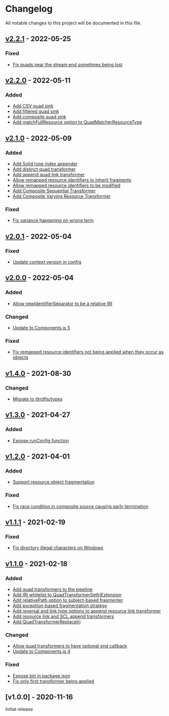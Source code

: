 # Changelog
All notable changes to this project will be documented in this file.

<a name="v2.2.1"></a>
## [v2.2.1](https://github.com/rubensworks/rdf-dataset-fragmenter.js/compare/v2.2.0...v2.2.1) - 2022-05-25

### Fixed
* [Fix quads near the stream end sometimes being lost](https://github.com/rubensworks/rdf-dataset-fragmenter.js/commit/f16958ac2f5702ed3a0811cc6a7498c5822c4b68)

<a name="v2.2.0"></a>
## [v2.2.0](https://github.com/rubensworks/rdf-dataset-fragmenter.js/compare/v2.1.0...v2.2.0) - 2022-05-11

### Added
* [Add CSV quad sink](https://github.com/rubensworks/rdf-dataset-fragmenter.js/commit/ed8e0c814b864ad938df565d5f5e72736651b099)
* [Add filtered quad sink](https://github.com/rubensworks/rdf-dataset-fragmenter.js/commit/3ffb08a3a7dc48d6e0b4e88b62fcf122b8009974)
* [Add composite quad sink](https://github.com/rubensworks/rdf-dataset-fragmenter.js/commit/c29a3e5ee6b83d87e53090cb4496db1b7c24bb51)
* [Add matchFullResource option to QuadMatcherResourceType](https://github.com/rubensworks/rdf-dataset-fragmenter.js/commit/cd3ddb28c43ff949e00958a1315cddfd62636c5d)

<a name="v2.1.0"></a>
## [v2.1.0](https://github.com/rubensworks/rdf-dataset-fragmenter.js/compare/v2.0.1...v2.1.0) - 2022-05-09

### Added
* [Add Solid type index appender](https://github.com/rubensworks/rdf-dataset-fragmenter.js/commit/fe358073f379e94fc1fd737c895caf9bd1f11c49)
* [Add distinct quad transformer](https://github.com/rubensworks/rdf-dataset-fragmenter.js/commit/be759727de946e09b364106b3a6183333eb68873)
* [Add append quad link transformer](https://github.com/rubensworks/rdf-dataset-fragmenter.js/commit/252c2a8d1940f0bfc644eccb40f240ecae41f491)
* [Allow remapped resource identifiers to inherit fragments](https://github.com/rubensworks/rdf-dataset-fragmenter.js/commit/3254906899b472cbab390470cba39569b599c488)
* [Allow remapped resource identifiers to be modified](https://github.com/rubensworks/rdf-dataset-fragmenter.js/commit/c46a7a2f0351fb60a135e6afe419b5256376c3b7)
* [Add Composite Sequential Transformer](https://github.com/rubensworks/rdf-dataset-fragmenter.js/commit/04e078d2c9492820b8702af44ba523e541fe4e27)
* [Add Composite Varying Resource Transformer](https://github.com/rubensworks/rdf-dataset-fragmenter.js/commit/2b33312fe852bb693bd1bf28ac13a5f867a9f254)

### Fixed
* [Fix variance happening on wrong term](https://github.com/rubensworks/rdf-dataset-fragmenter.js/commit/014eb9b1b9a1f32278de5531bc7cbe645a45cc32)

<a name="v2.0.1"></a>
## [v2.0.1](https://github.com/rubensworks/rdf-dataset-fragmenter.js/compare/v2.0.0...v2.0.1) - 2022-05-04

### Fixed
* [Update context version in config](https://github.com/rubensworks/rdf-dataset-fragmenter.js/commit/3089e85acc3a920e649b9bf43c14a13042105013)

<a name="v2.0.0"></a>
## [v2.0.0](https://github.com/rubensworks/rdf-dataset-fragmenter.js/compare/v1.4.0...v2.0.0) - 2022-05-04

### Added
* [Allow newIdentifierSeparator to be a relative IRI](https://github.com/rubensworks/rdf-dataset-fragmenter.js/commit/669acf877336d26457cfcdb57b95bb9b691d2696)

### Changed
* [Update to Components.js 5](https://github.com/rubensworks/rdf-dataset-fragmenter.js/commit/62ff0837b7aa7205dd06a2eb74fafaab79b8fcff)

### Fixed
* [Fix remapped resource identifiers not being applied when they occur as objects](https://github.com/rubensworks/rdf-dataset-fragmenter.js/commit/0af64bd2e59a8f9b0e76571a77edbc8bd707719f)

<a name="v1.4.0"></a>
## [v1.4.0](https://github.com/rubensworks/rdf-dataset-fragmenter.js/compare/v1.3.0...v1.4.0) - 2021-08-30

### Changed
* [Migrate to @rdfjs/types](https://github.com/rubensworks/rdf-dataset-fragmenter.js/commit/809ead1101f800299a3cde497425c0469b7fdc66)

<a name="v1.3.0"></a>
## [v1.3.0](https://github.com/rubensworks/rdf-dataset-fragmenter.js/compare/v1.2.0...v1.3.0) - 2021-04-27

### Added
* [Expose runConfig function](https://github.com/rubensworks/rdf-dataset-fragmenter.js/commit/419d6a7c3d3ac36b3166d465882a4ef9a513aab4)

<a name="v1.2.0"></a>
## [v1.2.0](https://github.com/rubensworks/rdf-dataset-fragmenter.js/compare/v1.1.1...v1.2.0) - 2021-04-01

### Added
* [Support resource object fragmentation](https://github.com/rubensworks/rdf-dataset-fragmenter.js/commit/4a61af10b011152371cfd5c52a28f17d8d40c66a)

### Fixed
* [Fix race condition in composite source causing early termination](https://github.com/rubensworks/rdf-dataset-fragmenter.js/commit/05b72d3725093cec15cad02986f8b6b9a0ac06d2)

<a name="v1.1.1"></a>
## [v1.1.1](https://github.com/rubensworks/rdf-dataset-fragmenter.js/compare/v1.0.0...v1.1.1) - 2021-02-19

### Fixed
* [Fix directory illegal characters on Windows](https://github.com/rubensworks/rdf-dataset-fragmenter.js/commit/6d6ee5498fc47d0b51075de668c3abdc25620b76)

<a name="v1.1.0"></a>
## [v1.1.0](https://github.com/rubensworks/rdf-dataset-fragmenter.js/compare/v1.0.0...v1.1.0) - 2021-02-18

### Added
* [Add quad transformers to the pipeline](https://github.com/rubensworks/rdf-dataset-fragmenter.js/commit/ce08b67a9a599185ff3dd2cd00576de29c8aa360)
* [Add IRI whitelist to QuadTransformerSetIriExtension](https://github.com/rubensworks/rdf-dataset-fragmenter.js/commit/d75f1a6b52b945de4da91aadaee3da56c9993256)
* [Add relativePath option to subject-based fragmenter](https://github.com/rubensworks/rdf-dataset-fragmenter.js/commit/0f3b15ec6032f86fd50597cde4a7beb499bb9856)
* [Add exception-based fragmentation strategy](https://github.com/rubensworks/rdf-dataset-fragmenter.js/commit/8bb8b6322badc12fbfaf23f228eb7b90e081cb55)
* [Add reversal and link type options to append resource link transformer](https://github.com/rubensworks/rdf-dataset-fragmenter.js/commit/3643ae8b58bff9797a83c7a9327cffd35e6be2ef)
* [Add resource link and SCL append transformers](https://github.com/rubensworks/rdf-dataset-fragmenter.js/commit/519767a73765a962c81ad3adfa7fa7d66d1dfd16)
* [Add QuadTransformerReplaceIri](https://github.com/rubensworks/rdf-dataset-fragmenter.js/commit/ee8d11268fa9ea5096ce0b574a2ce72d4eae6b77)

### Changed
* [Allow quad transformers to have optional end callback](https://github.com/rubensworks/rdf-dataset-fragmenter.js/commit/f3b2df731b96cd6a4cbdc5d4c4a99514399d0b65)
* [Update to Components.js 4](https://github.com/rubensworks/rdf-dataset-fragmenter.js/commit/e9e6d08b3415f0ad45742ad65cc7cd4d7b1a4b59)

### Fixed
* [Expose bin in package.json](https://github.com/rubensworks/rdf-dataset-fragmenter.js/commit/e5b42555ea10707ce231f86da16688c1455f3923)
* [Fix only first transformer being applied](https://github.com/rubensworks/rdf-dataset-fragmenter.js/commit/60af13c7fab7c8a561d01da95959680954bb3781)

<a name="v1.0.0"></a>
## [v1.0.0] - 2020-11-16

Initial release
